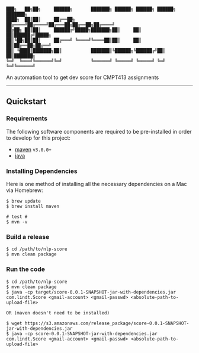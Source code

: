 ```
███╗   ██╗██╗     ██████╗       ███████╗ ██████╗ ██████╗ ██████╗ ███████╗
████╗  ██║██║     ██╔══██╗      ██╔════╝██╔════╝██╔═══██╗██╔══██╗██╔════╝
██╔██╗ ██║██║     ██████╔╝█████╗███████╗██║     ██║   ██║██████╔╝█████╗
██║╚██╗██║██║     ██╔═══╝ ╚════╝╚════██║██║     ██║   ██║██╔══██╗██╔══╝
██║ ╚████║███████╗██║           ███████║╚██████╗╚██████╔╝██║  ██║███████╗
╚═╝  ╚═══╝╚══════╝╚═╝           ╚══════╝ ╚═════╝ ╚═════╝ ╚═╝  ╚═╝╚══════╝
```

An automation tool to get dev score for CMPT413 assignments

---

## Quickstart

### Requirements

The following software components are required to be pre-installed in order to develop for this project:

* [maven](http://maven.apache.org/) `v3.0.0+`
* [java](http://www.oracle.com/technetwork/java/javase/overview/index.html)

### Installing Dependencies

Here is one method of installing all the necessary dependencies on a Mac via Homebrew:

    $ brew update
    $ brew install maven

    # test #
    $ mvn -v

### Build a release

    $ cd /path/to/nlp-score
    $ mvn clean package

### Run the code
    $ cd /path/to/nlp-score
    $ mvn clean package
    $ java -cp target/score-0.0.1-SNAPSHOT-jar-with-dependencies.jar com.lindt.Score <gmail-account> <gmail-passwd> <absolute-path-to-upload-file>
    
    OR (maven doesn't need to be installed)
    
    $ wget https://s3.amazonaws.com/release_package/score-0.0.1-SNAPSHOT-jar-with-dependencies.jar
    $ java -cp score-0.0.1-SNAPSHOT-jar-with-dependencies.jar com.lindt.Score <gmail-account> <gmail-passwd> <absolute-path-to-upload-file>
